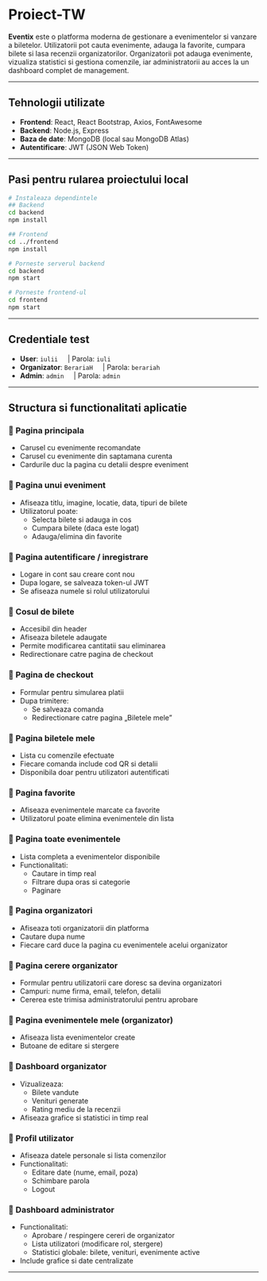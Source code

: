 # Proiect-TW



**Eventix** este o platforma moderna de gestionare a evenimentelor si vanzare a biletelor. Utilizatorii pot cauta evenimente, adauga la favorite, cumpara bilete si lasa recenzii organizatorilor. Organizatorii pot adauga evenimente, vizualiza statistici si gestiona comenzile, iar administratorii au acces la un dashboard complet de management.

---

## Tehnologii utilizate

- **Frontend**: React, React Bootstrap, Axios, FontAwesome  
- **Backend**: Node.js, Express  
- **Baza de date**: MongoDB (local sau MongoDB Atlas)  
- **Autentificare**: JWT (JSON Web Token)

---

## Pasi pentru rularea proiectului local

```bash
# Instaleaza dependintele
## Backend
cd backend
npm install

## Frontend
cd ../frontend
npm install
```

```bash
# Porneste serverul backend
cd backend
npm start
```

```bash
# Porneste frontend-ul
cd frontend
npm start
```

---

## Credentiale test

- **User**: `iulii` &nbsp;&nbsp;&nbsp;&nbsp;| Parola: `iuli`  
- **Organizator**: `BerariaH` &nbsp;&nbsp;&nbsp;&nbsp;| Parola: `berariah`  
- **Admin**: `admin` &nbsp;&nbsp;&nbsp;&nbsp;| Parola: `admin`

---

## Structura si functionalitati aplicatie

### 🔹 Pagina principala
- Carusel cu evenimente recomandate
- Carusel cu evenimente din saptamana curenta
- Cardurile duc la pagina cu detalii despre eveniment

### 🔹 Pagina unui eveniment
- Afiseaza titlu, imagine, locatie, data, tipuri de bilete
- Utilizatorul poate:
  - Selecta bilete si adauga in cos
  - Cumpara bilete (daca este logat)
  - Adauga/elimina din favorite

### 🔹 Pagina autentificare / inregistrare
- Logare in cont sau creare cont nou
- Dupa logare, se salveaza token-ul JWT
- Se afiseaza numele si rolul utilizatorului

### 🔹 Cosul de bilete
- Accesibil din header
- Afiseaza biletele adaugate
- Permite modificarea cantitatii sau eliminarea
- Redirectionare catre pagina de checkout

### 🔹 Pagina de checkout
- Formular pentru simularea platii
- Dupa trimitere:
  - Se salveaza comanda
  - Redirectionare catre pagina „Biletele mele”

### 🔹 Pagina biletele mele
- Lista cu comenzile efectuate
- Fiecare comanda include cod QR si detalii
- Disponibila doar pentru utilizatori autentificati

### 🔹 Pagina favorite
- Afiseaza evenimentele marcate ca favorite
- Utilizatorul poate elimina evenimentele din lista

### 🔹 Pagina toate evenimentele
- Lista completa a evenimentelor disponibile
- Functionalitati:
  - Cautare in timp real
  - Filtrare dupa oras si categorie
  - Paginare

### 🔹 Pagina organizatori
- Afiseaza toti organizatorii din platforma
- Cautare dupa nume
- Fiecare card duce la pagina cu evenimentele acelui organizator

### 🔹 Pagina cerere organizator
- Formular pentru utilizatorii care doresc sa devina organizatori
- Campuri: nume firma, email, telefon, detalii
- Cererea este trimisa administratorului pentru aprobare

### 🔹 Pagina evenimentele mele (organizator)
- Afiseaza lista evenimentelor create
- Butoane de editare si stergere

### 🔹 Dashboard organizator
- Vizualizeaza:
  - Bilete vandute
  - Venituri generate
  - Rating mediu de la recenzii
- Afiseaza grafice si statistici in timp real

### 🔹 Profil utilizator
- Afiseaza datele personale si lista comenzilor
- Functionalitati:
  - Editare date (nume, email, poza)
  - Schimbare parola
  - Logout

### 🔹 Dashboard administrator
- Functionalitati:
  - Aprobare / respingere cereri de organizator
  - Lista utilizatori (modificare rol, stergere)
  - Statistici globale: bilete, venituri, evenimente active
- Include grafice si date centralizate

---

